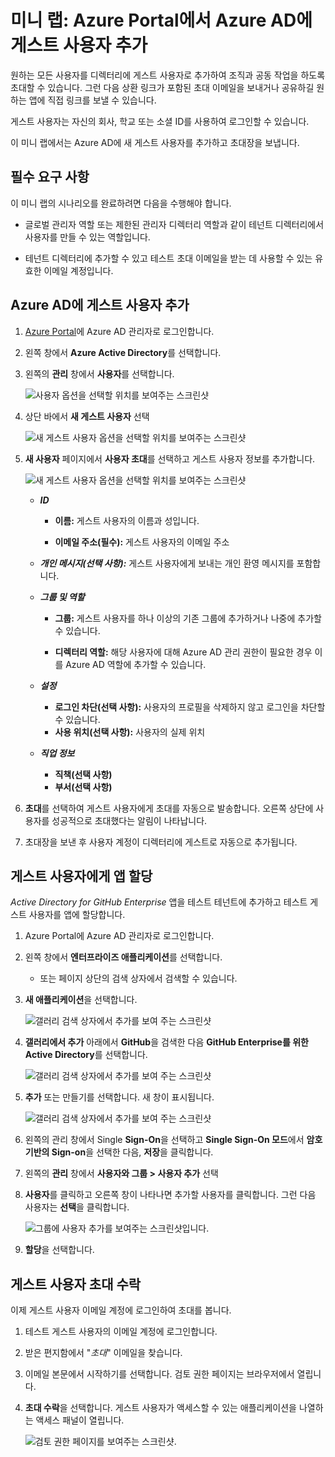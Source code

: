 ﻿# 미니 랩: Azure Portal에서 Azure AD에 게스트 사용자 추가

원하는 모든 사용자를 디렉터리에 게스트 사용자로 추가하여 조직과 공동 작업을 하도록 초대할 수 있습니다. 그런 다음 상환 링크가 포함된 초대 이메일을 보내거나 공유하길 원하는 앱에 직접 링크를 보낼 수 있습니다. 

게스트 사용자는 자신의 회사, 학교 또는 소셜 ID를 사용하여 로그인할 수 있습니다.

이 미니 랩에서는 Azure AD에 새 게스트 사용자를 추가하고 초대장을 보냅니다.

## 필수 요구 사항

이 미니 랩의 시나리오를 완료하려면 다음을 수행해야 합니다.

* 글로벌 관리자 역할 또는 제한된 관리자 디렉터리 역할과 같이 테넌트 디렉터리에서 사용자를 만들 수 있는 역할입니다.

* 테넌트 디렉터리에 추가할 수 있고 테스트 초대 이메일을 받는 데 사용할 수 있는 유효한 이메일 계정입니다.

## Azure AD에 게스트 사용자 추가

1. [Azure Portal](https://portal.azure.com/)에 Azure AD 관리자로 로그인합니다.

1. 왼쪽 창에서 **Azure Active Directory**를 선택합니다.

1. 왼쪽의 **관리** 창에서 **사용자**를 선택합니다.

    ![사용자 옵션을 선택할 위치를 보여주는 스크린샷](../../Linked_Image_Files/guest_user_image1.png)

1. 상단 바에서 **새 게스트 사용자** 선택

    ![새 게스트 사용자 옵션을 선택할 위치를 보여주는 스크린샷](../../Linked_Image_Files/guest_user_image2.png)

1. **새 사용자** 페이지에서 **사용자 초대**를 선택하고 게스트 사용자 정보를 추가합니다.

    ![새 게스트 사용자 옵션을 선택할 위치를 보여주는 스크린샷](../../Linked_Image_Files/guest_user_image3.png)

    - ***ID***
        - **이름:** 게스트 사용자의 이름과 성입니다.

        - **이메일 주소(필수):** 게스트 사용자의 이메일 주소

    - ***개인 메시지(선택 사항):*** 게스트 사용자에게 보내는 개인 환영 메시지를 포함합니다.

    - ***그룹 및 역할*** 
    
        - **그룹:** 게스트 사용자를 하나 이상의 기존 그룹에 추가하거나 나중에 추가할 수 있습니다.

        - **디렉터리 역할:** 해당 사용자에 대해 Azure AD 관리 권한이 필요한 경우 이를 Azure AD 역할에 추가할 수 있습니다.
    - ***설정***
        - **로그인 차단(선택 사항):** 사용자의 프로필을 삭제하지 않고 로그인을 차단할 수 있습니다. 
        - **사용 위치(선택 사항):** 사용자의 실제 위치
    - ***직업 정보***
        - **직책(선택 사항)**
        - **부서(선택 사항)**

1. **초대**를 선택하여 게스트 사용자에게 초대를 자동으로 발송합니다. 오른쪽 상단에 사용자를 성공적으로 초대했다는 알림이 나타납니다.

1. 초대장을 보낸 후 사용자 계정이 디렉터리에 게스트로 자동으로 추가됩니다.

## 게스트 사용자에게 앱 할당

*Active Directory for GitHub Enterprise* 앱을 테스트 테넌트에 추가하고 테스트 게스트 사용자를 앱에 할당합니다.

1. Azure Portal에 Azure AD 관리자로 로그인합니다.

1. 왼쪽 창에서 **엔터프라이즈 애플리케이션**를 선택합니다.
    - 또는 페이지 상단의 검색 상자에서 검색할 수 있습니다.

1. **새 애플리케이션**을 선택합니다.

    ![갤러리 검색 상자에서 추가를 보여 주는 스크린샷](../../Linked_Image_Files/guest_user_image4.png)

1. **갤러리에서 추가** 아래에서 **GitHub**을 검색한 다음 **GitHub Enterprise를 위한 Active Directory**를 선택합니다.

    ![갤러리 검색 상자에서 추가를 보여 주는 스크린샷](../../Linked_Image_Files/guest_user_image6.png)

1. **추가** 또는 만들기를 선택합니다. 새 창이 표시됩니다.

    ![갤러리 검색 상자에서 추가를 보여 주는 스크린샷](../../Linked_Image_Files/guest_user_image7.png)

1. 왼쪽의 관리 창에서 Single **Sign-On**을 선택하고 **Single Sign-On 모드**에서 **암호 기반의 Sign-on**을 선택한 다음, **저장**을 클릭합니다.

1. 왼쪽의 **관리** 창에서 **사용자와 그룹 > 사용자 추가** 선택

1.  **사용자**를 클릭하고 오른쪽 창이 나타나면 추가할 사용자를 클릭합니다. 그런 다음 사용자는 **선택**을 클릭합니다.

    ![그룹에 사용자 추가를 보여주는 스크린샷입니다.](../../Linked_Image_Files/guest_user_image9.png)

1. **할당**을 선택합니다.

## 게스트 사용자 초대 수락

이제 게스트 사용자 이메일 계정에 로그인하여 초대를 봅니다.

1. 테스트 게스트 사용자의 이메일 계정에 로그인합니다.

1. 받은 편지함에서 "*초대*" 이메일을 찾습니다.

1. 이메일 본문에서 시작하기를 선택합니다. 검토 권한 페이지는 브라우저에서 열립니다.

1. **초대 수락**을 선택합니다. 게스트 사용자가 액세스할 수 있는 애플리케이션을 나열하는 액세스 패널이 열립니다.

    ![검토 권한 페이지를 보여주는 스크린샷.](../../Linked_Image_Files/guest_user_image5.png)
